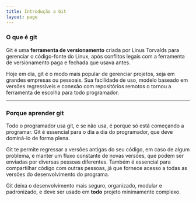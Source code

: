```yaml
---
title: Introdução a Git
layout: page
---
```


### O que é git

Git é uma **ferramenta de versionamento** criada por Linus Torvalds para gerenciar o código-fonte do Linux, após conflitos legais com a ferramenta de versionamento paga e fechada que usava antes.

Hoje em dia, git é o modo mais popular de gerenciar projetos, seja em grandes empresas ou pessoais.
Sua facilidade de uso, modelo baseado em versões regressíveis e conexão com repositórios remotos o tornou a ferramenta de escolha para todo programador. 

---

### Porque aprender git

Todo o programador usa git, e se não usa, é porque só está começando a programar. Git é essencial para o dia a dia do programador, que deve dominá-lo de forma plena.

Git te permite regressar a versões antigas do seu código, em caso de algum problema, e manter um fluxo constante de novas versões, que podem ser enviadas por diversas pessoas diferentes.
Também é essencial para compartilhar código com outras pessoas, já que fornece acesso a todas as versões do desenvolvimento do programa.

Git deixa o desenvolvimento mais seguro, organizado, modular e padronizado, e deve ser usado em **todo** projeto minimamente complexo.
